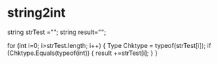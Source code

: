 # string2int
string  strTest ="";
string  result="";

for (int i=0; i>strTest.length; i++)
{
    Type Chktype = typeof(strTest[i]);
    if (Chktype.Equals(typeof(int))
    {
        result +=strTest[i];
    }
}
